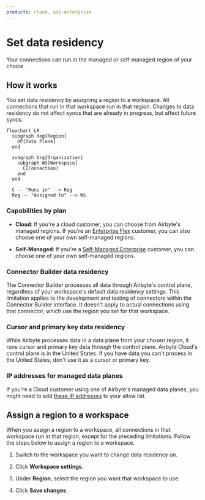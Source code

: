 ```yaml
---
products: cloud, oss-enterprise
---
```


# Set data residency

Your connections can run in the managed or self-managed region of your choice.

## How it works

You set data residency by assigning a region to a workspace. All connections that run in that workspace run in that region. Changes to data residency do not affect syncs that are already in progress, but affect future syncs.

```mermaid
flowchart LR
  subgraph Reg[Region]
    DP[Data Plane]
  end

  subgraph Org[Organization]
    subgraph WS[Workspace]
      C[Connection]
    end
  end

  C -- "Runs in" --> Reg
  Reg -- "Assigned to" --> WS
```

### Capabilities by plan

- **Cloud**: If you're a cloud customer, you can choose from Airbyte's managed regions. If you're an [Enterprise Flex](../../enterprise-flex/) customer, you can also choose one of your own self-managed regions.

- **Self-Managed**: If you're a [Self-Managed Enterprise](../../enterprise-setup/) customer, you can choose one of your own self-managed regions.

### Connector Builder data residency

The Connector Builder processes all data through Airbyte's control plane, regardless of your workspace's default data residency settings. This limitation applies to the development and testing of connectors within the Connector Builder interface. It doesn't apply to actual connections using that connector, which use the region you set for that workspace.

### Cursor and primary key data residency

While Airbyte processes data in a data plane from your chosen region, it runs cursor and primary key data through the control plane. Airbyte Cloud's control plane is in the United States. If you have data you can't process in the United States, don't use it as a cursor or primary key.

### IP addresses for managed data planes

If you're a Cloud customer using one of Airbyte's managed data planes, you might need to add [these IP addresses](/platform/operating-airbyte/ip-allowlist) to your allow list.

## Assign a region to a workspace

When you assign a region to a workspace, all connections in that workspace run in that region, except for the preceding limitations. Follow the steps below to assign a region to a workspace.

1. Switch to the workspace you want to change data residency on.

2. Click **Workspace settings**.

3. Under **Region**, select the region you want that workspace to use.

4. Click **Save changes**. 
